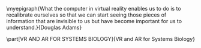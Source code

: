 \myepigraph{What the computer in virtual reality enables us to do is to recalibrate ourselves so that we can start seeing those pieces of information that are invisible to us but have become important for us to understand.}{Douglas Adams}

\part[VR AND AR FOR SYSTEMS BIOLOGY]{VR and AR for Systems Biology}


